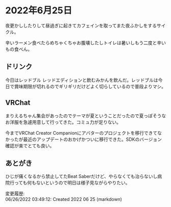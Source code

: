 # 2022年6月25日

夜更かししたりして昼過ぎに起きてカフェインを取ってまた夜ふかしをするサイクル。

辛いラーメン食べたらめちゃくちゃお腹壊したしトイレは暑いしもう二度と辛いもの食べん。

## ドリンク

今日はレッドブル レッドエディションと飲むみかんを飲んだ。レッドブルは今日で賞味期限が切れるのでギリギリだけどよく切らしているので普段よりマシ。

## VRChat

まりえるちゃん集会があったのでテーマが夏ということだったので夏っぽそうなお洋服を急遽用意して行ってきた。コミュ力が足りない。

今までVRChat Creator Companionにアバターのプロジェクトを移行できてなかったが最近のアップデートのおかげかついに移行できた。SDKのバージョン確認が楽でとても良い。

## あとがき

ひじが痛くなるから禁止してたBeat Saberだけど、やらなくても治らないし病院行っても何もないというので明日は様子見ながらやりたい。

変更履歴:  
06/26/2022 03:49:12: Created 2022 06 25 (markdown)  
